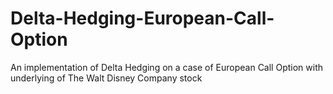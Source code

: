# Delta-Hedging-European-Call-Option
An implementation of Delta Hedging on a case of European Call Option with underlying of The Walt Disney Company stock
